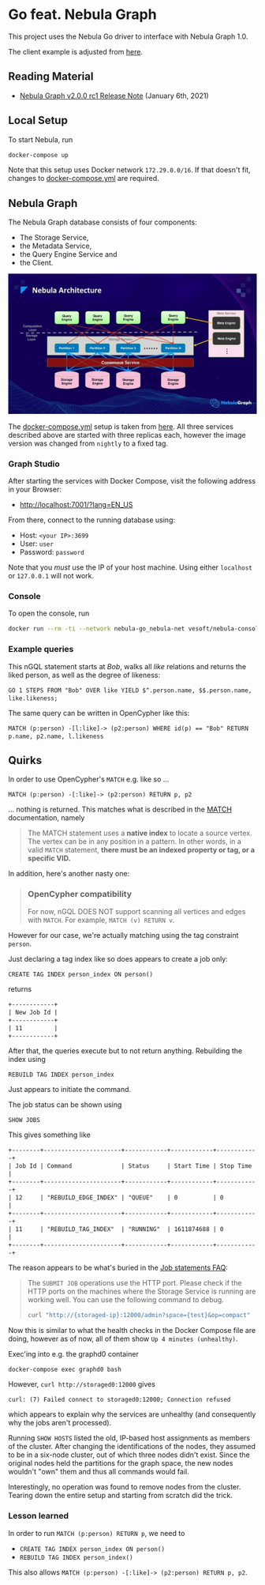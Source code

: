 # Go feat. Nebula Graph

This project uses the Nebula Go driver to interface with Nebula Graph 1.0.

The client example is adjusted from [here](https://github.com/vesoft-inc/nebula-go/blob/master/example/graph_client_example.go).

## Reading Material

- [Nebula Graph v2.0.0 rc1 Release Note](https://discuss.nebula-graph.io/t/nebula-graph-v2-0-0-rc1-release-note/832) (January 6th, 2021)

## Local Setup

To start Nebula, run

```bash
docker-compose up
```

Note that this setup uses Docker network `172.29.0.0/16`.
If that doesn't fit, changes to [docker-compose.yml](docker-compose.yml) are required.

## Nebula Graph

The Nebula Graph database consists of four components:

- The Storage Service,
- the Metadata Service,
- the Query Engine Service and
- the Client.

![Nebula Architecture](.readme/nebula-architecture.jpg)

The [docker-compose.yml](docker-compose.yml) setup is taken from
[here](https://github.com/vesoft-inc/nebula-docker-compose/tree/v1.0). 
All three services described above are started with three replicas each,
however the image version was changed from `nightly` to a fixed tag.

### Graph Studio

After starting the services with Docker Compose, visit the following
address in your Browser:

- [http://localhost:7001/?lang=EN_US](http://localhost:7001/?lang=EN_US)

From there, connect to the running database using:

- Host: `<your IP>:3699`
- User: `user`
- Password: `password`

Note that you _must_ use the IP of your host machine. Using either
`localhost` or `127.0.0.1` will not work.

### Console

To open the console, run

```bash
docker run --rm -ti --network nebula-go_nebula-net vesoft/nebula-console:v2 -u user -p password --address=graphd1 --port=3699
```

### Example queries

This nGQL statement starts at _Bob_, walks all _like_ relations and returns the liked person,
as well as the degree of likeness:

```nGQL
GO 1 STEPS FROM "Bob" OVER like YIELD $^.person.name, $$.person.name, like.likeness;
```

The same query can be written in OpenCypher like this:

```cypher
MATCH (p:person) -[l:like]-> (p2:person) WHERE id(p) == "Bob" RETURN p.name, p2.name, l.likeness
```

## Quirks

In order to use OpenCypher's `MATCH` e.g. like so ...

```cypher
MATCH (p:person) -[:like]-> (p2:person) RETURN p, p2
```

... nothing is returned. This matches what is described in the [MATCH](https://docs.nebula-graph.io/2.0/3.ngql-guide/7.general-query-statements/2.match/) 
documentation, namely

> The MATCH statement uses a **native index** to locate a source vertex.
> The vertex can be in any position in a pattern. In other words, in a valid `MATCH` statement, **there must be an indexed property or tag, or a specific VID.**
 
In addition, here's another nasty one:

> ### OpenCypher compatibility
>
> For now, nGQL DOES NOT support scanning all vertices and edges with `MATCH`.
> For example, `MATCH (v) RETURN v`.
 
However for our case, we're actually matching using the tag constraint `person`.

Just declaring a tag index like so does appears to create a job only:

```cypher
CREATE TAG INDEX person_index ON person()
```

returns

```text
+------------+
| New Job Id |
+------------+
| 11         |
+------------+
```

After that, the queries execute but to not return anything. Rebuilding the index using

```cypher
REBUILD TAG INDEX person_index
```

Just appears to initiate the command.

The job status can be shown using

```cypher
SHOW JOBS
```

This gives something like

```text
+--------+----------------------+------------+------------+------------+
| Job Id | Command              | Status     | Start Time | Stop Time  |
+--------+----------------------+------------+------------+------------+
| 12     | "REBUILD_EDGE_INDEX" | "QUEUE"    | 0          | 0          |
+--------+----------------------+------------+------------+------------+
| 11     | "REBUILD_TAG_INDEX"  | "RUNNING"  | 1611874688 | 0          |
+--------+----------------------+------------+------------+------------+
```

The reason appears to be what's buried in the [Job statements FAQ](https://docs.nebula-graph.io/2.0/3.ngql-guide/18.operation-and-maintenance-statements/4.job-statements/#how_to_troubleshoot_job_problems):

> The `SUBMIT JOB` operations use the HTTP port. Please check if the HTTP ports on the machines
> where the Storage Service is running are working well. You can use the following command to debug.
> 
> ```bash
> curl "http://{storaged-ip}:12000/admin?space={test}&op=compact"
> ```

Now this is similar to what the health checks in the Docker Compose file are doing, however as of
now, all of them show `Up 4 minutes (unhealthy)`.

Exec'ing into e.g. the graphd0 container

```bash
docker-compose exec graphd0 bash
```

However, `curl http://storaged0:12000` gives

```text
curl: (7) Failed connect to storaged0:12000; Connection refused
```

which appears to explain why the services are unhealthy (and consequently why the jobs aren't processed).

Running `SHOW HOSTS` listed the old, IP-based host assignments as members of the cluster.
After changing the identifications of the nodes, they assumed to be in a six-node cluster, out of
which three nodes didn't exist. Since the original nodes held the partitions for the graph space,
the new nodes wouldn't "own" them and thus all commands would fail.

Interestingly, no operation was found to remove nodes from the cluster. Tearing down the
entire setup and starting from scratch did the trick.

### Lesson learned

In order to run `MATCH (p:person) RETURN p`, we need to

- `CREATE TAG INDEX person_index ON person()`
- `REBUILD TAG INDEX person_index()`

This also allows `MATCH (p:person) -[:like]-> (p2:person) RETURN p, p2`.
